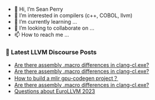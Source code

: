 - 👋 Hi, I’m Sean Perry
- 👀 I’m interested in compilers (c++, COBOL, llvm)
- 🌱 I’m currently learning ...
- 💞️ I’m looking to collaborate on ...
- 📫 How to reach me ...

<!---
s66perry/s66perry is a ✨ special ✨ repository because its `README.md` (this file) appears on your GitHub profile.
You can click the Preview link to take a look at your changes.
--->
### 📕 Latest LLVM Discourse Posts

<!-- DISCOURSE-LLVM:START -->
- [Are there assembly .macro differences in clang-cl.exe?](https://discourse.llvm.org/t/are-there-assembly-macro-differences-in-clang-cl-exe/68861#post_3)
- [Are there assembly .macro differences in clang-cl.exe?](https://discourse.llvm.org/t/are-there-assembly-macro-differences-in-clang-cl-exe/68861#post_2)
- [How to build a mlir gpu-codegen project？](https://discourse.llvm.org/t/how-to-build-a-mlir-gpu-codegen-project/68543#post_5)
- [Are there assembly .macro differences in clang-cl.exe?](https://discourse.llvm.org/t/are-there-assembly-macro-differences-in-clang-cl-exe/68861#post_1)
- [Questions about EuroLLVM 2023](https://discourse.llvm.org/t/questions-about-eurollvm-2023/68346#post_7)
<!-- DISCOURSE-LLVM:END -->
